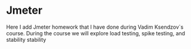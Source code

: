 # Jmeter
Here I add Jmeter homework that I have done during Vadim Ksendzov`s course.  During the course we will explore load testing, spike testing, and stability stability
